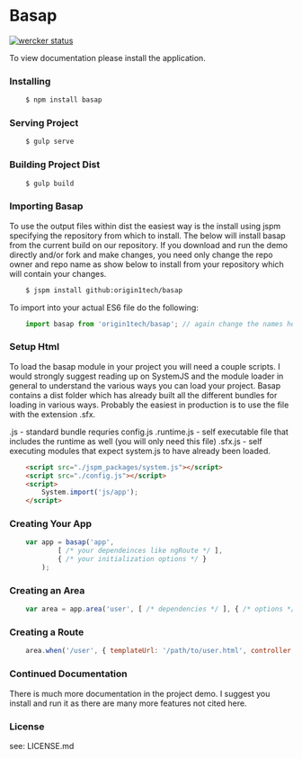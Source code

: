# Basap

[![wercker status](https://app.wercker.com/status/4b7cdf23d9e4dd3173b3c5acd563a1cf/m "wercker status")](https://app.wercker.com/project/bykey/4b7cdf23d9e4dd3173b3c5acd563a1cf)

To view documentation please install the application.

### Installing

```sh
    $ npm install basap
```

### Serving Project

```sh
    $ gulp serve
```

### Building Project Dist

```sh
    $ gulp build   
```

### Importing Basap

To use the output files within dist the easiest way is the install using jspm specifying the repository from
which to install. The below will install basap from the current build on our repository. If you download and run
the demo directly and/or fork and make changes, you need only change the repo owner and repo name as show below to
install from your repository which will contain your changes.

```sh
    $ jspm install github:origin1tech/basap
```

To import into your actual ES6 file do the following:

```js
    import basap from 'origin1tech/basap'; // again change the names here if you've imported from an alt repo.
```

### Setup Html

To load the basap module in your project you will need a couple scripts. I would strongly suggest reading up on
SystemJS and the module loader in general to understand the various ways you can load your project. Basap contains
a dist folder which has already built all the different bundles for loading in various ways. Probably the easiest in
production is to use the file with the extension .sfx. 

.js - standard bundle requries config.js
.runtime.js - self executable file that includes the runtime as well (you will only need this file)
.sfx.js - self executing modules that expect system.js to have already been loaded.

```html
    <script src="./jspm_packages/system.js"></script>
    <script src="./config.js"></script>
    <script>
        System.import('js/app');
    </script>
```

### Creating Your App

```js
    var app = basap('app', 
            [ /* your dependeinces like ngRoute */ ], 
            { /* your initialization options */ }
        );
```

### Creating an Area

```js
    var area = app.area('user', [ /* dependencies */ ], { /* options */ });
```

### Creating a Route

```js
    area.when('/user', { templateUrl: '/path/to/user.html', controller: 'MyController' });
```

### Continued Documentation

There is much more documentation in the project demo. I suggest you install and run it as there are many more
features not cited here.

### License

see: LICENSE.md